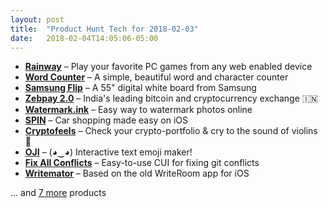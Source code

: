 ```yaml
---
layout: post
title:  "Product Hunt Tech for 2018-02-03"
date:   2018-02-04T14:05:06-05:00
---
```


* **[Rainway](https://www.producthunt.com/posts/rainway-2?utm_campaign=producthunt-api&utm_medium=api&utm_source=Application%3A+Daily+Digest+RSS+%28ID%3A+3202%29)** – Play your favorite PC games from any web enabled device
* **[Word Counter](https://www.producthunt.com/posts/word-counter-2?utm_campaign=producthunt-api&utm_medium=api&utm_source=Application%3A+Daily+Digest+RSS+%28ID%3A+3202%29)** – A simple, beautiful word and character counter
* **[Samsung Flip](https://www.producthunt.com/posts/samsung-flip?utm_campaign=producthunt-api&utm_medium=api&utm_source=Application%3A+Daily+Digest+RSS+%28ID%3A+3202%29)** – A 55" digital white board from Samsung
* **[Zebpay 2.0](https://www.producthunt.com/posts/zebpay-2-0?utm_campaign=producthunt-api&utm_medium=api&utm_source=Application%3A+Daily+Digest+RSS+%28ID%3A+3202%29)** – India's leading bitcoin and cryptocurrency exchange 🇮🇳
* **[Watermark.ink](https://www.producthunt.com/posts/watermark-ink?utm_campaign=producthunt-api&utm_medium=api&utm_source=Application%3A+Daily+Digest+RSS+%28ID%3A+3202%29)** – Easy way to watermark photos online
* **[SPIN](https://www.producthunt.com/posts/spin-3?utm_campaign=producthunt-api&utm_medium=api&utm_source=Application%3A+Daily+Digest+RSS+%28ID%3A+3202%29)** – Car shopping made easy on iOS
* **[Cryptofeels](https://www.producthunt.com/posts/cryptofeels?utm_campaign=producthunt-api&utm_medium=api&utm_source=Application%3A+Daily+Digest+RSS+%28ID%3A+3202%29)** – Check your crypto-portfolio & cry to the sound of violins 🎻
* **[OJI](https://www.producthunt.com/posts/oji?utm_campaign=producthunt-api&utm_medium=api&utm_source=Application%3A+Daily+Digest+RSS+%28ID%3A+3202%29)** – (◕‿◕) Interactive text emoji maker!
* **[Fix All Conflicts](https://www.producthunt.com/posts/fix-all-conflicts?utm_campaign=producthunt-api&utm_medium=api&utm_source=Application%3A+Daily+Digest+RSS+%28ID%3A+3202%29)** – Easy-to-use CUI for fixing git conflicts
* **[Writemator](https://www.producthunt.com/posts/writemator?utm_campaign=producthunt-api&utm_medium=api&utm_source=Application%3A+Daily+Digest+RSS+%28ID%3A+3202%29)** – Based on the old WriteRoom app for iOS

… and [7 more](https://www.producthunt.com/tech) products